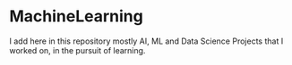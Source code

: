 # MachineLearning
I add here in this repository mostly AI, ML and Data Science Projects that I worked on, in the pursuit of learning.
